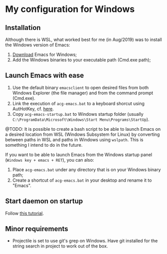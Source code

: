 

# My configuration for Windows

## Installation

Although there is WSL, what worked best for me (in Aug/2019) was to install the Windows version of Emacs:

1. [Download](https://www.gnu.org/software/emacs/download.html#windows) Emacs for Windows;
2. Add the Windows binaries to your executable path (Cmd.exe path);


## Launch Emacs with ease

1. Use the default binary `emacsclient` to open desired files from both Windows Explorer (the file manager) and from the command prompt (Cmd.exe).
2. Link the execution of `acg-emacs.bat` to a keyboard shorcut using AutHotKey, cf. [here](https://github.com/arthurcgusmao/acg-windows/blob/master/startup/hotkeys.ahk).
3. Copy `acg-emacs-startup.bat` to Windows startup folder (usually `C:\ProgramData\Microsoft\Windows\Start Menu\Programs\StartUp`).


@TODO: It is possible to create a bash script to be able to launch Emacs on a desired location from WSL (Windows Subsystem for Linux) by converting between paths in WSL and paths in Windows using `wslpath`. This is something I intend to do in the future.


If you want to be able to launch Emacs from the Windows startup panel (`Windows key + emacs + RET`), you can also:

1. Place `acg-emacs.bat` under any directory that is on your Windows binary path;
2. Create a shortcut of `acg-emacs.bat` in your desktop and rename it to "Emacs".


## Start daemon on startup

Follow [this tutorial](https://wikemacs.org/wiki/Emacs_server#MS_Windows).


## Minor requirements

- Projectile is set to use git's grep on Windows. Have git installed for the string search in project to work out of the box.
